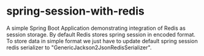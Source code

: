 # spring-session-with-redis



A simple Spring Boot Application demonstrating integration of Redis as session storage. By default Redis stores spring session 
in encoded format. To store data in simple format we just have to update default spring session redis serializer 
to "GenericJackson2JsonRedisSerializer".
